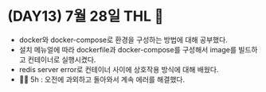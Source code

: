 # (DAY13) 7월 28일 THL 🤞

 - docker와 docker-compose로 환경을 구성하는 방법에 대해 공부했다.
 - 설치 메뉴얼에 따라 dockerfile과 docker-compose를 구성해서 image를 빌드하고 컨테이너로 실행시켰다.
 - redis server error로 컨테이너 사이에 상호작용 방식에 대해 배웠다.
 - 🏃‍♀️ 5h : 오전에 과외하고 돌아와서 계속 에러를 해결했다.
  
